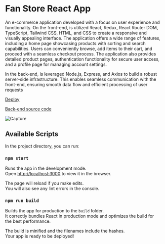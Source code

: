 # Fan Store React App

An e-commerce application developed with a focus on user experience and functionality. On the front-end, is utilized React, Redux, React Router DOM, TypeScript, Tailwind CSS, HTML, and CSS to create a responsive and visually appealing interface. The application offers a wide range of features, including a home page showcasing products with sorting and search capabilities. Users can conveniently browse, add items to their cart, and proceed with a seamless checkout process. The application also provides detailed product pages, authentication functionality for secure user access, and a profile page for managing account settings.

In the back-end, is leveraged Node.js, Express, and Axios to build a robust server-side infrastructure. This enables seamless communication with the front-end, ensuring smooth data flow and efficient processing of user requests

[Deploy](https://elena-myone.github.io/fan-store)

[Back-end source code](https://github.com/Elena-MyOne/fan-store-backend)

![Capture](https://github.com/Elena-MyOne/fan-store/assets/74279859/73926b04-b0e2-432a-a0a0-0eec0eb224cb)

## Available Scripts

In the project directory, you can run:

### `npm start`

Runs the app in the development mode.\
Open [http://localhost:3000](http://localhost:3000) to view it in the browser.

The page will reload if you make edits.\
You will also see any lint errors in the console.

### `npm run build`

Builds the app for production to the `build` folder.\
It correctly bundles React in production mode and optimizes the build for the best performance.

The build is minified and the filenames include the hashes.\
Your app is ready to be deployed!
